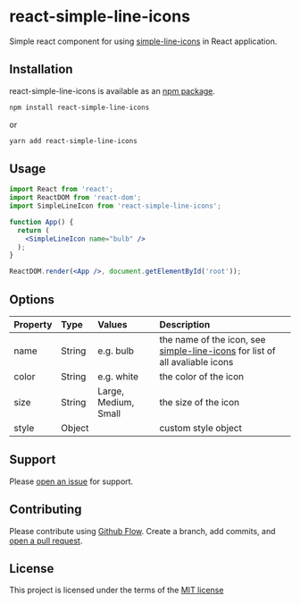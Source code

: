 # react-simple-line-icons

Simple react component for using [simple-line-icons](http://simplelineicons.com/) in React application.

## Installation
react-simple-line-icons is available as an [npm package](https://www.npmjs.com/package/react-simple-line-icons).

```sh
npm install react-simple-line-icons
```
or
```sh
yarn add react-simple-line-icons
```

## Usage
```jsx
import React from 'react';
import ReactDOM from 'react-dom';
import SimpleLineIcon from 'react-simple-line-icons';

function App() {
  return (
    <SimpleLineIcon name="bulb" />
  );
}

ReactDOM.render(<App />, document.getElementById('root'));
```

## Options

Property	|Type	|Values  |  Description
|:---|:---|:---|:----
name |  String |  e.g. bulb |  the name of the icon, see [simple-line-icons](http://simplelineicons.com/) for list of all avaliable icons
color |  String |  e.g. white |  the color of the icon
size |  String | Large, Medium, Small | the size of the icon
style |  Object |   |  custom style object

## Support

Please [open an issue](https://github.com/shahafa/react-simple-line-icons/issues/new) for support.

## Contributing

Please contribute using [Github Flow](https://guides.github.com/introduction/flow/). Create a branch, add commits, and [open a pull request](https://github.com/shahafa/react-simple-line-icons/compare/).

## License

This project is licensed under the terms of the
[MIT license](https://github.com/shahafa/react-simple-line-icons/blob/master/LICENSE)
